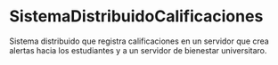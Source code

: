 # SistemaDistribuidoCalificaciones
Sistema distribuido que registra calificaciones en un servidor que crea alertas hacia los estudiantes y a un servidor de bienestar universitaro.
